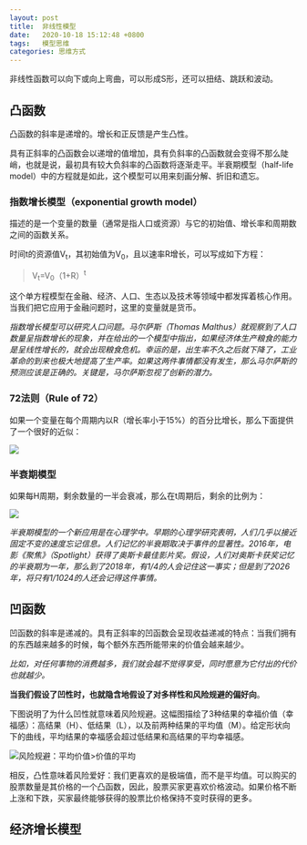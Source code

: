 ```yaml
---
layout: post
title:  非线性模型
date:   2020-10-18 15:12:48 +0800
tags:   模型思维
categories: 思维方式
---
```


非线性函数可以向下或向上弯曲，可以形成S形，还可以扭结、跳跃和波动。

## 凸函数

凸函数的斜率是递增的。增长和正反馈是产生凸性。

具有正斜率的凸函数会以递增的值增加，具有负斜率的凸函数就会变得不那么陡峭，也就是说，最初具有较大负斜率的凸函数将逐渐走平。半衰期模型（half-life model）中的方程就是如此，这个模型可以用来刻画分解、折旧和遗忘。

### 指数增长模型（exponential growth model）

描述的是一个变量的数量（通常是指人口或资源）与它的初始值、增长率和周期数之间的函数关系。

时间t的资源值V<sub>t</sub>，其初始值为V<sub>0</sub>，且以速率R增长，可以写成如下方程：

> V<sub>t</sub>=V<sub>0</sub>（1+R）<sup>t</sup>

这个单方程模型在金融、经济、人口、生态以及技术等领域中都发挥着核心作用。当我们把它应用于金融问题时，这里的变量就是货币。

*指数增长模型可以研究人口问题。马尔萨斯（Thomas Malthus）就观察到了人口数量呈指数增长的现象，并在给出的一个模型中指出，如果经济体生产粮食的能力是呈线性增长的，就会出现粮食危机。幸运的是，出生率不久之后就下降了，工业革命的到来也极大地提高了生产率。如果这两件事情都没有发生，那么马尔萨斯的预测应该是正确的。关键是，马尔萨斯忽视了创新的潜力。*

### 72法则（Rule of 72）

如果一个变量在每个周期内以R（增长率小于15%）的百分比增长，那么下面提供了一个很好的近似：

![](https://github.com/zzyang/zzyang.github.io/blob/master/_posts/pic/00052.jpeg?raw=true)

### 半衰期模型

如果每H周期，剩余数量的一半会衰减，那么在t周期后，剩余的比例为：

![](https://github.com/zzyang/zzyang.github.io/blob/master/_posts/pic/00054.jpeg?raw=true)

*半衰期模型的一个新应用是在心理学中。早期的心理学研究表明，人们几乎以接近固定不变的速度忘记信息。人们记忆的半衰期取决于事件的显著性。2016年，电影《聚焦》（Spotlight）获得了奥斯卡最佳影片奖。假设，人们对奥斯卡获奖记忆的半衰期为一年，那么到了2018年，有1/4的人会记住这一事实；但是到了2026年，将只有1/1024的人还会记得这件事情。*

## 凹函数

凹函数的斜率是递减的。具有正斜率的凹函数会呈现收益递减的特点：当我们拥有的东西越来越多的时候，每个额外东西所能带来的价值会越来越少。

*比如，对任何事物的消费越多，我们就会越不觉得享受，同时愿意为它付出的代价也就越少。*

**当我们假设了凹性时，也就隐含地假设了对多样性和风险规避的偏好向**。

下图说明了为什么凹性就意味着风险规避。这幅图描绘了3种结果的幸福价值（幸福感）：高结果（H）、低结果（L），以及前两种结果的平均值（M）。给定形状向下的曲线，平均结果的幸福感会超过低结果和高结果的平均幸福感。

![风险规避：平均价值>价值的平均](https://github.com/zzyang/zzyang.github.io/blob/master/_posts/pic/00056.jpeg?raw=true)

相反，凸性意味着风险爱好：我们更喜欢的是极端值，而不是平均值。可以购买的股票数量是其价格的一个凸函数，因此，股票买家更喜欢价格波动。如果价格不断上涨和下跌，买家最终能够获得的股票比价格保持不变时获得的更多。

## 经济增长模型